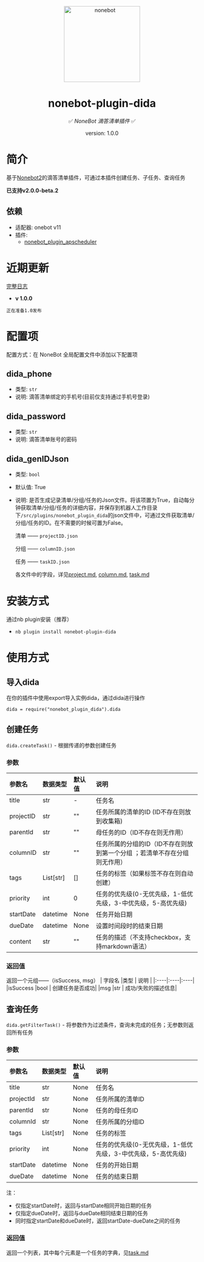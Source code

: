 <p align="center">
  <a href="https://v2.nonebot.dev/"><img src="https://v2.nonebot.dev/logo.png" width="200" height="200" alt="nonebot"></a>
</p>

<div align="center">

# nonebot-plugin-dida

✅ _NoneBot 滴答清单插件_ ✅
<p>version: 1.0.0</p>
    
</div>

# 简介
基于[Nonebot2](https://github.com/nonebot/nonebot2)的滴答清单插件，可通过本插件创建任务、子任务、查询任务

**已支持v2.0.0-beta.2**
## 依赖
- 适配器: onebot v11
- 插件:
    - [nonebot_plugin_apscheduler](https://pypi.org/project/nonebot-plugin-apscheduler/)

# 近期更新
[完整日志](https://github.com/TDK1969/nonebot_plugin_dida/blob/main/file/source/changelog.md)
- **v 1.0.0**
```
正在准备1.0发布
```

# 配置项
配置方式：在 NoneBot 全局配置文件中添加以下配置项
## dida_phone
- 类型: `str`
- 说明: 滴答清单绑定的手机号(目前仅支持通过手机号登录)

## dida_password
- 类型: `str`
- 说明: 滴答清单账号的密码

## dida_genIDJson
- 类型: `bool`
- 默认值: True
- 说明: 是否生成记录清单/分组/任务的Json文件。将该项置为True，自动每分钟获取清单/分组/任务的详细内容，并保存到机器人工作目录下`/src/plugins/nonebot_plugin_dida`的json文件中，可通过文件获取清单/分组/任务的ID。在不需要的时候可置为False。

    清单 —— `projectID.json`

    分组 —— `columnID.json`

    任务 —— `taskID.json`

    各文件中的字段，详见[project.md](https://github.com/TDK1969/nonebot_plugin_dida/blob/main/file/source/project.md), [column.md](https://github.com/TDK1969/nonebot_plugin_dida/blob/main/file/source/column.md), [task.md](https://github.com/TDK1969/nonebot_plugin_dida/blob/main/file/source/task.md)

# 安装方式
通过nb plugin安装（推荐）

- `nb plugin install nonebot-plugin-dida`

# 使用方式
## 导入dida
在你的插件中使用export导入实例dida，通过dida进行操作

`dida = require("nonebot_plugin_dida").dida`

## 创建任务
`dida.createTask()` - 根据传递的参数创建任务
### 参数
|参数名 |数据类型 | 默认值 | 说明|
|:---   |:------ | :------ | :---|
| title|str |- | 任务名 |
| projectID| str | "" | 任务所属的清单的ID (ID不存在则放到收集箱) |
| parentId| str | "" | 母任务的ID（ID不存在则无作用） |
|columnID | str| "" | 任务所属的分组的ID（ID不存在则放到第一个分组 ；若清单不存在分组则无作用） |
|tags |List[str] |[] |任务的标签（如果标签不存在则自动创建） |
| priority| int|0 | 任务的优先级(0-无优先级，1-低优先级，3-中优先级，5-高优先级)|
|startDate |datetime |None |任务开始日期 |
|dueDate | datetime|None | 设置时间段时的结束日期|
| content| str| ""| 任务的描述（不支持checkbox，支持markdown语法） |

### 返回值
返回一个元组——（isSuccess, msg）
| 字段名 |类型 | 说明 |
|:----|:----|:----|
|isSuccess |bool | 创建任务是否成功|
|msg |str | 成功/失败的描述信息|

## 查询任务
`dida.getFilterTask()` - 将参数作为过滤条件，查询未完成的任务；无参数则返回所有任务
### 参数
|参数名 |数据类型 | 默认值 | 说明|
|:---   |:------ | :------ | :---|
| title| str|None | 任务名|
|projectId |str| None| 任务所属的清单ID|
| parentId| str| None| 任务的母任务ID|
|columnId |str | None| 任务所属的分组ID|
| tags| List[str]| None| 任务的标签|
|priority | int|None |任务的优先级(0-无优先级，1-低优先级，3-中优先级，5-高优先级) |
|startDate | datetime|None |任务的开始日期 |
| dueDate| datetime|None | 任务的结束日期|
注：
- 仅指定startDate时，返回与startDate相同开始日期的任务
- 仅指定dueDate时，返回与dueDate相同结束日期的任务
- 同时指定startDate和dueDate时，返回startDate-dueDate之间的任务

### 返回值
返回一个列表，其中每个元素是一个任务的字典，见[task.md](https://github.com/TDK1969/nonebot_plugin_dida/blob/main/file/source/task.md) 

